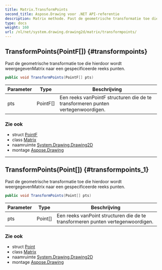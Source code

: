 ```yaml
---
title: Matrix.TransformPoints
second_title: Aspose.Drawing voor .NET API-referentie
description: Matrix methode. Past de geometrische transformatie toe die hierdoor wordt weergegevenMatrix naar een gespecificeerde reeks punten.
type: docs
weight: 160
url: /nl/net/system.drawing.drawing2d/matrix/transformpoints/
---
```

## TransformPoints(PointF[]) {#transformpoints}

Past de geometrische transformatie toe die hierdoor wordt weergegevenMatrix naar een gespecificeerde reeks punten.

```csharp
public void TransformPoints(PointF[] pts)
```

| Parameter | Type | Beschrijving |
| --- | --- | --- |
| pts | PointF[] | Een reeks vanPointF structuren die de te transformeren punten vertegenwoordigen. |

### Zie ook

* struct [PointF](../../../system.drawing/pointf/)
* class [Matrix](../)
* naamruimte [System.Drawing.Drawing2D](../../matrix/)
* montage [Aspose.Drawing](../../../)

---

## TransformPoints(Point[]) {#transformpoints_1}

Past de geometrische transformatie toe die hierdoor wordt weergegevenMatrix naar een gespecificeerde reeks punten.

```csharp
public void TransformPoints(Point[] pts)
```

| Parameter | Type | Beschrijving |
| --- | --- | --- |
| pts | Point[] | Een reeks vanPoint structuren die de te transformeren punten vertegenwoordigen. |

### Zie ook

* struct [Point](../../../system.drawing/point/)
* class [Matrix](../)
* naamruimte [System.Drawing.Drawing2D](../../matrix/)
* montage [Aspose.Drawing](../../../)


